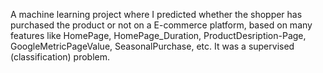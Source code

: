 A machine learning project where I predicted whether the shopper has purchased the product or not on a E-commerce platform, based on
many features like HomePage, HomePage_Duration, ProductDesription-Page, GoogleMetricPageValue, SeasonalPurchase, etc. It was a supervised (classification) problem.
